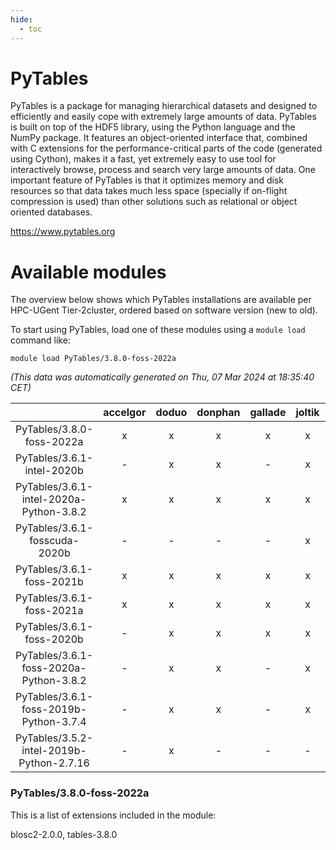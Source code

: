 ```yaml
---
hide:
  - toc
---
```


PyTables
========


PyTables is a package for managing hierarchical datasets and designed to efficiently and easily cope with extremely large amounts of data. PyTables is built on top of the HDF5 library, using the Python language and the NumPy package. It features an object-oriented interface that, combined with C extensions for the performance-critical parts of the code (generated using Cython), makes it a fast, yet extremely easy to use tool for interactively browse, process and search very large amounts of data. One important feature of PyTables is that it optimizes memory and disk resources so that data takes much less space (specially if on-flight compression is used) than other solutions such as relational or object oriented databases.

https://www.pytables.org
# Available modules


The overview below shows which PyTables installations are available per HPC-UGent Tier-2cluster, ordered based on software version (new to old).

To start using PyTables, load one of these modules using a `module load` command like:

```shell
module load PyTables/3.8.0-foss-2022a
```

*(This data was automatically generated on Thu, 07 Mar 2024 at 18:35:40 CET)*  

| |accelgor|doduo|donphan|gallade|joltik|skitty|
| :---: | :---: | :---: | :---: | :---: | :---: | :---: |
|PyTables/3.8.0-foss-2022a|x|x|x|x|x|x|
|PyTables/3.6.1-intel-2020b|-|x|x|-|x|x|
|PyTables/3.6.1-intel-2020a-Python-3.8.2|x|x|x|x|x|x|
|PyTables/3.6.1-fosscuda-2020b|-|-|-|-|x|-|
|PyTables/3.6.1-foss-2021b|x|x|x|x|x|x|
|PyTables/3.6.1-foss-2021a|x|x|x|x|x|x|
|PyTables/3.6.1-foss-2020b|-|x|x|x|x|x|
|PyTables/3.6.1-foss-2020a-Python-3.8.2|-|x|x|-|x|x|
|PyTables/3.6.1-foss-2019b-Python-3.7.4|-|x|x|-|x|x|
|PyTables/3.5.2-intel-2019b-Python-2.7.16|-|x|-|-|-|x|


### PyTables/3.8.0-foss-2022a

This is a list of extensions included in the module:

blosc2-2.0.0, tables-3.8.0